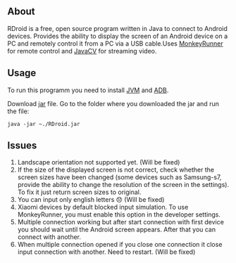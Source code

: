 ## About

RDroid is a free, open source program written in Java to connect to Android devices. Provides the ability to display the screen of an Android device on a PC and remotely control it from a PC via a USB cable.Uses [MonkeyRunner](https://developer.android.com/studio/test/monkeyrunner/) for remote control and [JavaCV](https://github.com/bytedeco/javacv) for streaming video.

## Usage

To run this programm you need to install [JVM](https://www.oracle.com/technetwork/java/javase/downloads/index.html) and [ADB](https://developer.android.com/studio/releases/platform-tools).

Download [jar](https://ufile.io/6evsv) file. Go to the folder where you downloaded the jar and run the file:
```shell
java -jar ~./RDroid.jar
```

## Issues

1) Landscape orientation not supported yet. (Will be fixed)
2) If the size of the displayed screen is not correct, check whether the screen sizes have been changed (some devices such as Samsung-s7, provide the ability to change the resolution of the screen in the settings). To fix it just return screen sizes to original.
3) You can input only english letters :disappointed: (Will be fixed)
4) Xiaomi devices by default blocked input simulation. To use MonkeyRunner, you must enable this option in the developer settings.
5) Multiple connection working but after start connection with first device you should wait until the Android screen appears. After that you can connect with another.
6) When multiple connection opened if you close one connection it close input connection with another. Need to restart. (Will be fixed)
